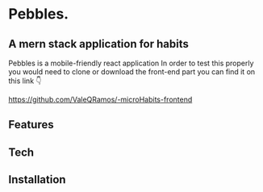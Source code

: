 # Pebbles.
## A mern stack application for habits

Pebbles is a mobile-friendly react application
In order to test this properly you would need to clone or download the front-end part you can find it on this link 👇

https://github.com/ValeQRamos/-microHabits-frontend

## Features

## Tech

## Installation